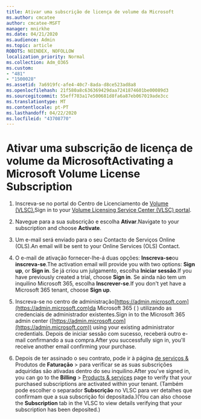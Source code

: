 ```yaml
---
title: Ativar uma subscrição de licença de volume da Microsoft
ms.author: cmcatee
author: cmcatee-MSFT
manager: mnirkhe
ms.date: 04/21/2020
ms.audience: Admin
ms.topic: article
ROBOTS: NOINDEX, NOFOLLOW
localization_priority: Normal
ms.collection: Adm_O365
ms.custom:
- "481"
- "1500028"
ms.assetid: 7a6919fc-afe4-40c7-8ada-d8ce523ad8a8
ms.openlocfilehash: 21f580a8c636369429daa7241874601be00089d3
ms.sourcegitcommit: 55eff703a17e500681d8fa6a87eb067019ade3cc
ms.translationtype: MT
ms.contentlocale: pt-PT
ms.lasthandoff: 04/22/2020
ms.locfileid: "43708770"
---
```

# <a name="activating-a-microsoft-volume-license-subscription"></a><span data-ttu-id="d71a2-102">Ativar uma subscrição de licença de volume da Microsoft</span><span class="sxs-lookup"><span data-stu-id="d71a2-102">Activating a Microsoft Volume License Subscription</span></span>

1. <span data-ttu-id="d71a2-103">Inscreva-se no portal do Centro de Licenciamento de [Volume (VLSC).](https://go.microsoft.com/fwlink/p/?LinkId=329762)</span><span class="sxs-lookup"><span data-stu-id="d71a2-103">Sign in to your [Volume Licensing Service Center (VLSC) portal](https://go.microsoft.com/fwlink/p/?LinkId=329762).</span></span>

2. <span data-ttu-id="d71a2-104">Navegue para a sua subscrição e escolha **Ativar**.</span><span class="sxs-lookup"><span data-stu-id="d71a2-104">Navigate to your subscription and choose **Activate**.</span></span>

3. <span data-ttu-id="d71a2-105">Um e-mail será enviado para o seu Contacto de Serviços Online (OLS).</span><span class="sxs-lookup"><span data-stu-id="d71a2-105">An email will be sent to your Online Services (OLS) Contact.</span></span>

4. <span data-ttu-id="d71a2-106">O e-mail de ativação fornecer-lhe-á duas opções: **Inscreva-se**ou **inscreva-se**.</span><span class="sxs-lookup"><span data-stu-id="d71a2-106">The activation email will provide you with two options: **Sign up**, or **Sign in**.</span></span> <span data-ttu-id="d71a2-107">Se já criou um julgamento, escolha **Iniciar sessão**.</span><span class="sxs-lookup"><span data-stu-id="d71a2-107">If you have previously created a trial, choose **Sign in**.</span></span> <span data-ttu-id="d71a2-108">Se ainda não tem um inquilino Microsoft 365, escolha **Inscrever-se**.</span><span class="sxs-lookup"><span data-stu-id="d71a2-108">If you don't yet have a Microsoft 365 tenant, choose **Sign up**.</span></span>

5. <span data-ttu-id="d71a2-109">Inscreva-se no centro de administração[https://admin.microsoft.com](https://admin.microsoft.com)da Microsoft 365 ( ) utilizando as credenciais de administrador existentes.</span><span class="sxs-lookup"><span data-stu-id="d71a2-109">Sign in to the Microsoft 365 admin center ([https://admin.microsoft.com](https://admin.microsoft.com)) using your existing administrator credentials.</span></span> <span data-ttu-id="d71a2-110">Depois de iniciar sessão com sucesso, receberá outro e-mail confirmando a sua compra.</span><span class="sxs-lookup"><span data-stu-id="d71a2-110">After you successfully sign in, you'll receive another email confirming your purchase.</span></span>

6. <span data-ttu-id="d71a2-111">Depois de ter assinado o seu contrato, pode ir à página [de serviços &](https://go.microsoft.com/fwlink/p/?linkid=842054) Produtos de **Faturação** \> para verificar se as suas subscrições adquiridas são ativadas dentro do seu inquilino.</span><span class="sxs-lookup"><span data-stu-id="d71a2-111">After you've signed in, you can go to the **Billing** \> [Products & services](https://go.microsoft.com/fwlink/p/?linkid=842054) page to verify that your purchased subscriptions are activated within your tenant.</span></span> <span data-ttu-id="d71a2-112">(Também pode escolher o separador **Subscrição** no VLSC para ver detalhes que confirmam que a sua subscrição foi depositada.)</span><span class="sxs-lookup"><span data-stu-id="d71a2-112">(You can also choose the **Subscription** tab in the VLSC to view details verifying that your subscription has been deposited.)</span></span>